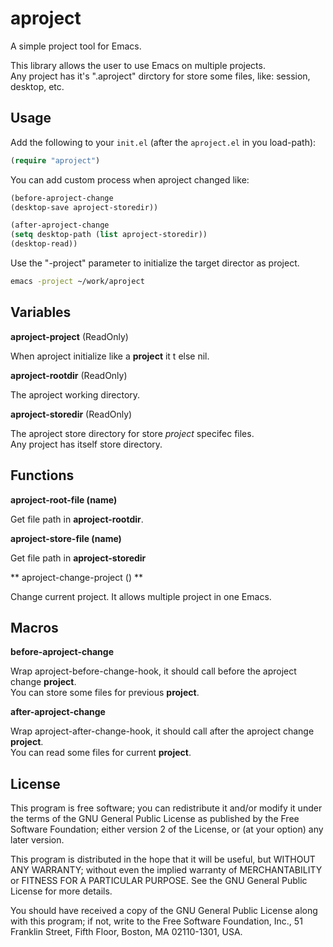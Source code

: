 aproject
========

A simple project tool for Emacs.

This library allows the user to use Emacs on multiple projects.  
Any project has it's ".aproject" dirctory for store some files, like: session, desktop, etc.

Usage
-----

Add the following to your `init.el` (after the `aproject.el` in you load-path):

``` el
(require "aproject")
```

You can add custom process when aproject changed like:

``` el
(before-aproject-change
(desktop-save aproject-storedir))

(after-aproject-change
(setq desktop-path (list aproject-storedir))
(desktop-read))
```

Use the "-project" parameter to initialize the target director as project.

``` bash
emacs -project ~/work/aproject
```

Variables
-------

**aproject-project** (ReadOnly)

When aproject initialize like a **project** it t else nil.

**aproject-rootdir** (ReadOnly)

The aproject working directory.

**aproject-storedir** (ReadOnly)

The aproject store directory for store *project* specifec files.  
Any project has itself store directory.

Functions
-------

**aproject-root-file (name)**

Get file path in **aproject-rootdir**.

**aproject-store-file (name)**

Get file path in **aproject-storedir**

** aproject-change-project () **

Change current project. It allows multiple project in one Emacs.

Macros
-------

**before-aproject-change**

Wrap aproject-before-change-hook, it should call before the aproject change
**project**.  
You can store some files for previous **project**.

**after-aproject-change**

Wrap aproject-after-change-hook, it should call after the aproject change
**project**.  
You can read some files for current **project**.

License
-------

This program is free software; you can redistribute it and/or modify it under
the terms of the GNU General Public License as published by the Free Software
Foundation; either version 2 of the License, or (at your option) any later
version.

This program is distributed in the hope that it will be useful, but WITHOUT ANY
WARRANTY; without even the implied warranty of MERCHANTABILITY or FITNESS FOR A
PARTICULAR PURPOSE.  See the GNU General Public License for more details.

You should have received a copy of the GNU General Public License along with
this program; if not, write to the Free Software Foundation, Inc., 51 Franklin
Street, Fifth Floor, Boston, MA 02110-1301, USA.
